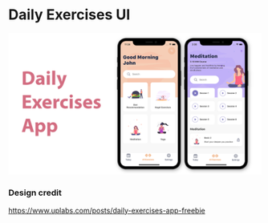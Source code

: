 # Daily Exercises UI

![App UI](demo/app_presentation.png)

### Design credit
https://www.uplabs.com/posts/daily-exercises-app-freebie
